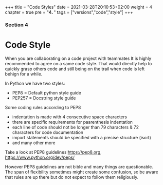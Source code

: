 +++
title = "Code Styles"
date = 2021-03-28T20:10:53+02:00
weight = 4
chapter = true
pre = "<b>4. </b>"
tags = ["versions","code","style"]
+++

### Section 4

# Code Style

When you are collaborating on a code project with teammates It is highly recommended to agree on a same code style. That would directly help to quickly grasp others code and still being on the trail when code is left behign for a while.


In Python we have two styles:

- PEP8 = Default python style guide
- PEP257 = Docstring style guide

Some coding rules according to PEP8

- indentation is made with 4 consecutive space characters
- there are specific requirements for paarenthesis indentation
- each line of code should not be longer than 79 characters & 72 characters for code documentation
- import statements should be specified with a precise structure (isort)
- and many other more

Take a look at PEP8 guidelines https://pep8.org, https://www.python.org/dev/peps/

However PEP8 guidelines are not bible and many things are questionable. The span of flexibility sometimes might create some confusion, so be aware that rules are up there but do not expect to follow them religiously.
